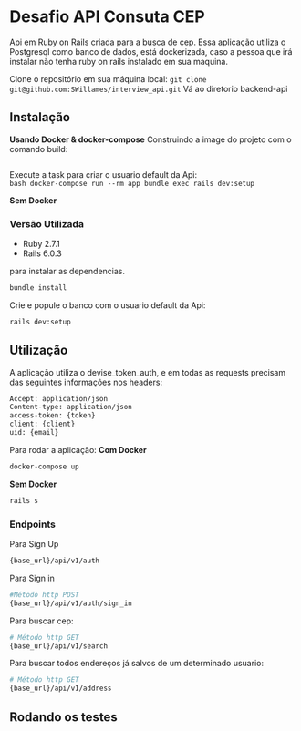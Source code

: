 # Desafio API Consuta CEP

Api em Ruby on Rails criada para a busca de cep. Essa aplicação utiliza o Postgresql como banco de dados, está dockerizada, caso a pessoa que irá instalar não tenha ruby on rails instalado em sua maquina.

Clone o repositório em sua máquina local: `git clone git@github.com:SWillames/interview_api.git`
Vá ao diretorio backend-api

## Instalação
**Usando Docker & docker-compose**
Construindo a image do projeto com o comando build:  
```bash docker-compose build
```
Execute a task para criar o usuario default da Api:  
```bash docker-compose run --rm app bundle exec rails dev:setup```

**Sem Docker** 
### Versão Utilizada
* Ruby 2.7.1
* Rails 6.0.3

para instalar as dependencias.
```bash 
bundle install
```

Crie e popule o banco com o usuario default da Api:
```bash 
rails dev:setup
```

## Utilização

A aplicação utiliza o devise_token_auth, e em todas as requests precisam das seguintes informações nos headers:
``` bash
Accept: application/json 
Content-type: application/json 
access-token: {token} 
client: {client} 
uid: {email}
```

Para rodar a aplicação: 
**Com Docker**
```bash
docker-compose up
```

**Sem Docker**
```bash
rails s
```

### Endpoints
Para Sign Up
```bash
{base_url}/api/v1/auth
```

Para Sign in
```bash
#Método http POST
{base_url}/api/v1/auth/sign_in
```
Para buscar cep: 
```bash
# Método http GET
{base_url}/api/v1/search
```
Para buscar todos endereços já salvos de um determinado usuario:
```bash
# Método http GET
{base_url}/api/v1/address
```
## Rodando os testes

``` bash docker-compose run --rm app bundle exec rspec
```
